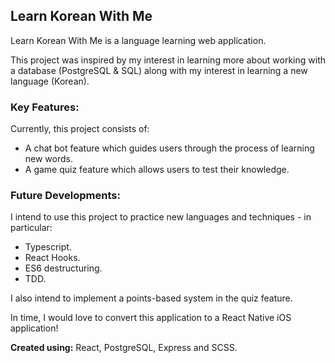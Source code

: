 ## Learn Korean With Me ##

Learn Korean With Me is a language learning web application. 

This project was inspired by my interest in learning more about working with a database (PostgreSQL & SQL) along with my interest in learning a new language (Korean). 

### Key Features: ##
Currently, this project consists of: 
- A chat bot feature which guides users through the process of learning new words.
- A game quiz feature which allows users to test their knowledge. 

### Future Developments: ##
I intend to use this project to practice new languages and techniques - in particular:
- Typescript.
- React Hooks.
- ES6 destructuring.
- TDD.

I also intend to implement a points-based system in the quiz feature.

In time, I would love to convert this application to a React Native iOS application!

**Created using:** React, PostgreSQL, Express and SCSS. 
